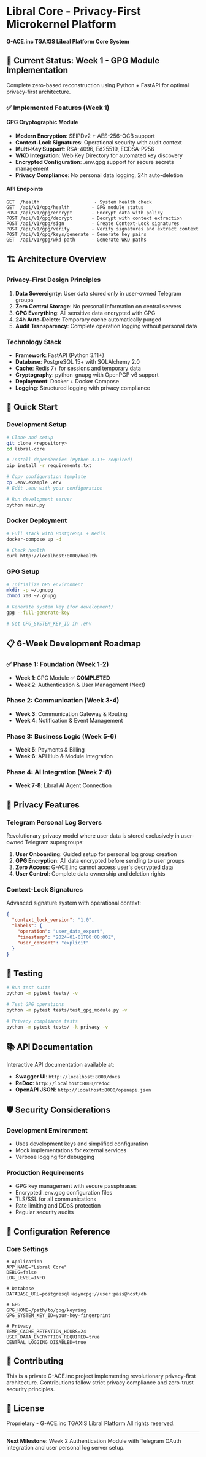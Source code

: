 # Libral Core - Privacy-First Microkernel Platform

**G-ACE.inc TGAXIS Libral Platform Core System**

## 🎯 Current Status: Week 1 - GPG Module Implementation

Complete zero-based reconstruction using Python + FastAPI for optimal privacy-first architecture.

### ✅ Implemented Features (Week 1)

#### GPG Cryptographic Module
- **Modern Encryption**: SEIPDv2 + AES-256-OCB support
- **Context-Lock Signatures**: Operational security with audit context
- **Multi-Key Support**: RSA-4096, Ed25519, ECDSA-P256
- **WKD Integration**: Web Key Directory for automated key discovery
- **Encrypted Configuration**: .env.gpg support for secure secrets management
- **Privacy Compliance**: No personal data logging, 24h auto-deletion

#### API Endpoints
```
GET  /health                    - System health check
GET  /api/v1/gpg/health        - GPG module status
POST /api/v1/gpg/encrypt       - Encrypt data with policy
POST /api/v1/gpg/decrypt       - Decrypt with context extraction  
POST /api/v1/gpg/sign          - Create Context-Lock signatures
POST /api/v1/gpg/verify        - Verify signatures and extract context
POST /api/v1/gpg/keys/generate - Generate key pairs
GET  /api/v1/gpg/wkd-path      - Generate WKD paths
```

## 🏗️ Architecture Overview

### Privacy-First Design Principles
1. **Data Sovereignty**: User data stored only in user-owned Telegram groups
2. **Zero Central Storage**: No personal information on central servers
3. **GPG Everything**: All sensitive data encrypted with GPG
4. **24h Auto-Delete**: Temporary cache automatically purged
5. **Audit Transparency**: Complete operation logging without personal data

### Technology Stack
- **Framework**: FastAPI (Python 3.11+)
- **Database**: PostgreSQL 15+ with SQLAlchemy 2.0
- **Cache**: Redis 7+ for sessions and temporary data
- **Cryptography**: python-gnupg with OpenPGP v6 support
- **Deployment**: Docker + Docker Compose
- **Logging**: Structured logging with privacy compliance

## 🚀 Quick Start

### Development Setup
```bash
# Clone and setup
git clone <repository>
cd libral-core

# Install dependencies (Python 3.11+ required)
pip install -r requirements.txt

# Copy configuration template
cp .env.example .env
# Edit .env with your configuration

# Run development server
python main.py
```

### Docker Deployment
```bash
# Full stack with PostgreSQL + Redis
docker-compose up -d

# Check health
curl http://localhost:8000/health
```

### GPG Setup
```bash
# Initialize GPG environment
mkdir -p ~/.gnupg
chmod 700 ~/.gnupg

# Generate system key (for development)
gpg --full-generate-key

# Set GPG_SYSTEM_KEY_ID in .env
```

## 📋 6-Week Development Roadmap

### ✅ Phase 1: Foundation (Week 1-2)
- **Week 1**: GPG Module ✅ **COMPLETED**
- **Week 2**: Authentication & User Management (Next)

### Phase 2: Communication (Week 3-4)  
- **Week 3**: Communication Gateway & Routing
- **Week 4**: Notification & Event Management

### Phase 3: Business Logic (Week 5-6)
- **Week 5**: Payments & Billing
- **Week 6**: API Hub & Module Integration

### Phase 4: AI Integration (Week 7-8)
- **Week 7-8**: Libral AI Agent Connection

## 🔐 Privacy Features

### Telegram Personal Log Servers
Revolutionary privacy model where user data is stored exclusively in user-owned Telegram supergroups:

1. **User Onboarding**: Guided setup for personal log group creation
2. **GPG Encryption**: All data encrypted before sending to user groups  
3. **Zero Access**: G-ACE.inc cannot access user's decrypted data
4. **User Control**: Complete data ownership and deletion rights

### Context-Lock Signatures
Advanced signature system with operational context:
```json
{
  "context_lock_version": "1.0",
  "labels": {
    "operation": "user_data_export",
    "timestamp": "2024-01-01T00:00:00Z",
    "user_consent": "explicit"
  }
}
```

## 🧪 Testing

```bash
# Run test suite
python -m pytest tests/ -v

# Test GPG operations
python -m pytest tests/test_gpg_module.py -v

# Privacy compliance tests
python -m pytest tests/ -k privacy -v
```

## 📚 API Documentation

Interactive API documentation available at:
- **Swagger UI**: `http://localhost:8000/docs`
- **ReDoc**: `http://localhost:8000/redoc`
- **OpenAPI JSON**: `http://localhost:8000/openapi.json`

## 🛡️ Security Considerations

### Development Environment
- Uses development keys and simplified configuration
- Mock implementations for external services
- Verbose logging for debugging

### Production Requirements
- GPG key management with secure passphrases
- Encrypted .env.gpg configuration files
- TLS/SSL for all communications
- Rate limiting and DDoS protection
- Regular security audits

## 📝 Configuration Reference

### Core Settings
```env
# Application
APP_NAME="Libral Core"
DEBUG=false
LOG_LEVEL=INFO

# Database
DATABASE_URL=postgresql+asyncpg://user:pass@host/db

# GPG
GPG_HOME=/path/to/gpg/keyring
GPG_SYSTEM_KEY_ID=your-key-fingerprint

# Privacy
TEMP_CACHE_RETENTION_HOURS=24
USER_DATA_ENCRYPTION_REQUIRED=true
CENTRAL_LOGGING_DISABLED=true
```

## 🤝 Contributing

This is a private G-ACE.inc project implementing revolutionary privacy-first architecture. Contributions follow strict privacy compliance and zero-trust security principles.

## 📄 License

Proprietary - G-ACE.inc TGAXIS Libral Platform
All rights reserved.

---

**Next Milestone**: Week 2 Authentication Module with Telegram OAuth integration and user personal log server setup.